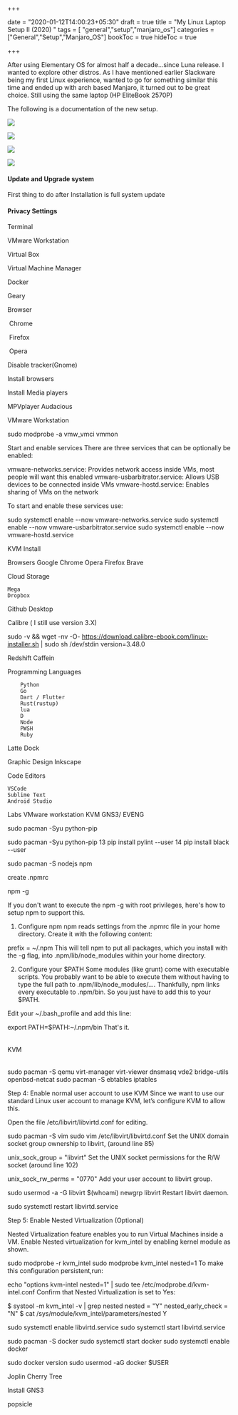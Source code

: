 +++

date = "2020-01-12T14:00:23+05:30"
draft = true
title = "My Linux Laptop Setup II (2020) "
tags = [ "general","setup","manjaro_os"]
categories =["General","Setup","Manjaro_OS"]
bookToc = true
hideToc = true

+++

After using Elementary OS for almost half a decade...since Luna release. I wanted to explore other distros.
As I have mentioned earlier Slackware being my first Linux experience, wanted to go for something similar this time and ended up with arch based Manjaro, it turned out to be great choice. Still using the same laptop (HP EliteBook 2570P)

 The following is a documentation of the new setup.

![](/img/my-linux-laptop-setup-2/0.png)

![](/img/my-linux-laptop-setup-2/1.png)

![](/img/my-linux-laptop-setup-2/2.png)

![](/img/my-linux-laptop-setup-2/3.png)

#### 

#### Update and Upgrade system
First thing to do after Installation is full system update

#### Privacy Settings


Terminal

VMware Workstation

Virtual Box

Virtual Machine Manager

Docker

Geary

Browser

​	Chrome

​	Firefox

​	Opera

Disable tracker(Gnome)


Install browsers

Install Media players


MPVplayer
Audacious



VMware Workstation

 sudo modprobe -a vmw_vmci vmmon

Start and enable services
There are three services that can be optionally be enabled:

vmware-networks.service: Provides network access inside VMs, most people will want this enabled
vmware-usbarbitrator.service: Allows USB devices to be connected inside VMs
vmware-hostd.service: Enables sharing of VMs on the network

To start and enable these services use:

 sudo systemctl enable --now vmware-networks.service
 sudo systemctl enable --now vmware-usbarbitrator.service
 sudo systemctl enable --now vmware-hostd.service


KVM Install



Browsers
    Google Chrome
    Opera
    Firefox
    Brave

Cloud Storage

    Mega
    Dropbox

Github Desktop


Calibre ( I still use version 3.X)

sudo -v  && wget -nv -O- https://download.calibre-ebook.com/linux-installer.sh | sudo sh /dev/stdin version=3.48.0


Redshift
Caffein

Programming Languages

        Python
        Go
        Dart / Flutter
        Rust(rustup)
        lua
        D
        Node
        PWSH
        Ruby

Latte Dock

Graphic Design
    Inkscape


Code Editors

    VSCode
    Sublime Text
    Android Studio

Labs
    VMware workstation
    KVM
    GNS3/ EVENG


sudo pacman -Syu python-pip

 sudo pacman -Syu python-pip
   13  pip install pylint --user
   14  pip install black --user

sudo pacman -S nodejs npm

create .npmrc

npm -g

If you don't want to execute the npm -g with root privileges, here's how to setup npm to support this.

1. Configure npm
npm reads settings from the .npmrc file in your home directory. Create it with the following content:

prefix = ~/.npm
This will tell npm to put all packages, which you install with the -g flag, into .npm/lib/node_modules within your home directory.

2. Configure your $PATH
Some modules (like grunt) come with executable scripts. You probably want to be able to execute them without having to type the full path to .npm/lib/node_modules/.... Thankfully, npm links every executable to .npm/bin. So you just have to add this to your $PATH.

Edit your ~/.bash_profile and add this line:

export PATH=$PATH:~/.npm/bin
That's it.

######
KVM
######

sudo pacman -S qemu virt-manager virt-viewer dnsmasq vde2 bridge-utils openbsd-netcat
sudo pacman -S ebtables iptables

Step 4: Enable normal user account to use KVM
Since we want to use our standard Linux user account to manage KVM, let’s configure KVM to allow this.

Open the file /etc/libvirt/libvirtd.conf for editing.

sudo pacman -S vim
sudo vim /etc/libvirt/libvirtd.conf
Set the UNIX domain socket group ownership to libvirt, (around line 85)

unix_sock_group = "libvirt"
Set the UNIX socket permissions for the R/W socket (around line 102)

unix_sock_rw_perms = "0770"
Add your user account to libvirt group.

sudo usermod -a -G libvirt $(whoami)
newgrp libvirt
Restart libvirt daemon.

sudo systemctl restart libvirtd.service


Step 5: Enable Nested Virtualization (Optional)

Nested Virtualization feature enables you to run Virtual Machines inside a VM. Enable Nested virtualization for kvm_intel by enabling kernel module as shown.

sudo modprobe -r kvm_intel
sudo modprobe kvm_intel nested=1
To make this configuration persistent,run:

echo "options kvm-intel nested=1" | sudo tee /etc/modprobe.d/kvm-intel.conf
Confirm that Nested Virtualization is set to Yes:

$ systool -m kvm_intel -v | grep nested
    nested              = "Y"
    nested_early_check  = "N"
$ cat /sys/module/kvm_intel/parameters/nested
Y


sudo systemctl enable libvirtd.service
sudo systemctl start libvirtd.service


sudo pacman -S docker
sudo systemctl start docker
sudo systemctl enable docker

sudo docker version
sudo usermod -aG docker $USER


Joplin
Cherry Tree


Install GNS3


popsicle


